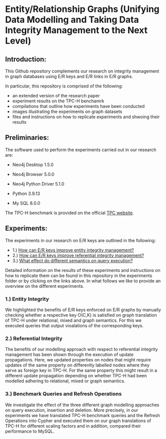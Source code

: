 # Entity/Relationship Graphs (Unifying Data Modelling and Taking Data Integrity Management to the Next Level)

## Introduction:

This Github repository complements our research on integrity management in graph databases using E/R keys and E/R links in E/R graphs.

In particular, this repository is comprised of the following:

- an extended version of the research paper
- experiment results on the TPC-H benchamrk
- compilations that outline how experiments have been conducted
- images illustrating the experiments on graph datasets
- files and instructions on how to replicate experiments and shwoing their results

## Preliminaries:

The software used to perform the experiments carried out in our research are:

- Neo4j Desktop 1.5.0

- Neo4j Browser 5.0.0

- Neo4j Python Driver 5.1.0

- Python 3.9.13

- My SQL 8.0.0



The TPC-H benchmark is provided on the official [TPC website](https://www.tpc.org/tpch/). 


## Experiments:

The experiments in our research on E/R keys are outlined in the following:

- 1.) [How can E/R keys improve entity integrity management?](https://github.com/graphdbexperiments/er_graph_experiments/tree/main/entity_integrity)
- 2.) [How can E/R keys improve referential integrity management?](https://github.com/graphdbexperiments/er_graph_experiments/tree/main/referential_integrity)
- 3.) [What effect do different semantics on query execution?](https://github.com/graphdbexperiments/er_graph_experiments/tree/main/referential_integrity)


Detailed information on the results of these experiments and instructions on how to replicate them can be found in this repository in the experiments folder or by clicking on the links above. In what follows we like to provide an overview on the different experiments.

### 1.) Entity Integrity

We highlighted the benefits of E/R keys enforced on E/R graphs by manually checking whether a respective key O(C,K) is satisfied on graph translation of TPC-H under relational, mixed and graph semantics. For this we executed queries that output vioalations of the corresponding keys.

### 2.) Referential Integrity

The benefits of our modelling approach with respect to referential integrity management has been shown through the execution of update propagations. Here, we updated properties on nodes that might require updates of the same property on differenlty labelled nodes where they serve as foreign key in TPC-H. For the same property this might result in a different update propagation depending on whether TPC-H had been modelled adhering to relational, mixed or graph semantics.

### 3.) Benchmark Queries and Refresh Operations

We investigate the effect of the three different graph modelling approaches on query execution, insertion and deletion. More precisely, in our experiments we have translated TPC-H benchmark queries and the Refresh Operations into Cypher and executed them on our graph translations of TPC-H for different scaling factors and in addition, compared their performance to MySQL.

